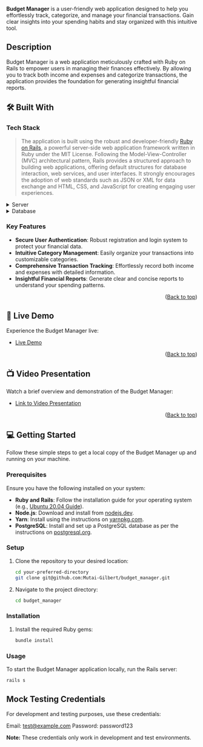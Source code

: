 **Budget Manager** is a user-friendly web application designed to help you effortlessly track, categorize, and manage your financial transactions. Gain clear insights into your spending habits and stay organized with this intuitive tool.

## Description

Budget Manager is a web application meticulously crafted with Ruby on Rails to empower users in managing their finances effectively. By allowing you to track both income and expenses and categorize transactions, the application provides the foundation for generating insightful financial reports.

## 🛠️ Built With <a name="built-with"></a>

### Tech Stack <a name="tech-stack"></a>

> The application is built using the robust and developer-friendly [Ruby on Rails](https://guides.rubyonrails.org/), a powerful server-side web application framework written in Ruby under the MIT License. Following the Model-View-Controller (MVC) architectural pattern, Rails provides a structured approach to building web applications, offering default structures for database interaction, web services, and user interfaces. It strongly encourages the adoption of web standards such as JSON or XML for data exchange and HTML, CSS, and JavaScript for creating engaging user experiences.

<details>
  <summary>Server</summary>
  <ul>
    <li><a href="https://guides.rubyonrails.org/">Ruby on Rails</a></li>
  </ul>
</details>

<details>
<summary>Database</summary>
  <ul>
    <li><a href="https://www.postgresql.org/">PostgreSQL</a></li>
  </ul>
</details>

### Key Features <a name="key-features"></a>

- **Secure User Authentication**: Robust registration and login system to protect your financial data.
- **Intuitive Category Management**: Easily organize your transactions into customizable categories.
- **Comprehensive Transaction Tracking**: Effortlessly record both income and expenses with detailed information.
- **Insightful Financial Reports**: Generate clear and concise reports to understand your spending patterns.

<p align="right">(<a href="#readme-top">Back to top</a>)</p>

## 🚀 Live Demo <a name="live-demo"></a>

Experience the Budget Manager live:

- [Live Demo](https://budget-manager-web-service.onrender.com/)

<p align="right">(<a href="#readme-top">Back to top</a>)</p>

## 📺 Video Presentation <a name="video-presentation"></a>

Watch a brief overview and demonstration of the Budget Manager:

- [Link to Video Presentation](https://www.loom.com/share/aac682fa335249e28873f11b49e49b03?sid=961e988c-e2bd-4dac-b7be-f100f90c5300)

<p align="right">(<a href="#readme-top">Back to top</a>)</p>

## 💻 Getting Started <a name="getting-started"></a>

Follow these simple steps to get a local copy of the Budget Manager up and running on your machine.

### Prerequisites

Ensure you have the following installed on your system:

- **Ruby and Rails**: Follow the installation guide for your operating system (e.g., [Ubuntu 20.04 Guide](https://www.digitalocean.com/community/tutorials/how-to-install-ruby-on-rails-with-rbenv-on-ubuntu-20-04)).
- **Node.js**: Download and install from [nodejs.dev](https://nodejs.dev/en/).
- **Yarn**: Install using the instructions on [yarnpkg.com](https://classic.yarnpkg.com/lang/en/docs/install/#debian-stable).
- **PostgreSQL**: Install and set up a PostgreSQL database as per the instructions on [postgresql.org](https://www.postgresql.org/).

### Setup

1.  Clone the repository to your desired location:

    ```sh
    cd your-preferred-directory
    git clone git@github.com:Mutai-Gilbert/budget_manager.git
    ```

2.  Navigate to the project directory:

    ```sh
    cd budget_manager
    ```

### Installation

1.  Install the required Ruby gems:

    ```sh
    bundle install
    ```

### Usage

To start the Budget Manager application locally, run the Rails server:

```sh
rails s
```

## Mock Testing Credentials

For development and testing purposes, use these credentials:

Email: test@example.com
Password: password123

**Note:** These credentials only work in development and test environments.